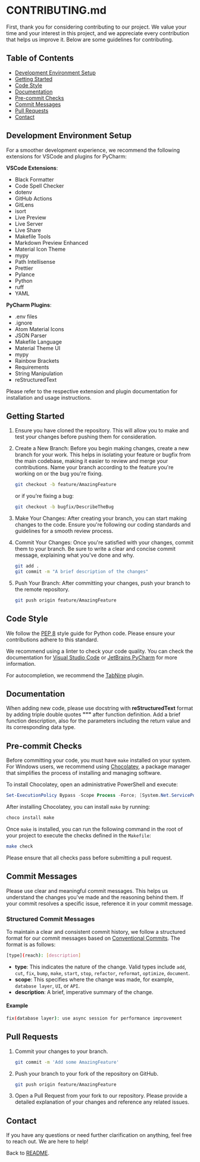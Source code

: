 # CONTRIBUTING.md

First, thank you for considering contributing to our project. We value your time and your interest in this project, and we appreciate every contribution that helps us improve it. Below are some guidelines for contributing.

## Table of Contents

- [Development Environment Setup](#development-environment-setup)
- [Getting Started](#getting-started)
- [Code Style](#code-style)
- [Documentation](#documentation)
- [Pre-commit Checks](#pre-commit-checks)
- [Commit Messages](#commit-messages)
- [Pull Requests](#pull-requests)
- [Contact](#contact)

## Development Environment Setup

For a smoother development experience, we recommend the following extensions for VSCode and plugins for PyCharm:

**VSCode Extensions**:

- Black Formatter
- Code Spell Checker
- dotenv
- GitHub Actions
- GitLens
- isort
- Live Preview
- Live Server
- Live Share
- Makefile Tools
- Markdown Preview Enhanced
- Material Icon Theme
- mypy
- Path Intellisense
- Prettier
- Pylance
- Python
- ruff
- YAML

**PyCharm Plugins**:

- .env files
- .ignore
- Atom Material Icons
- JSON Parser
- Makefile Language
- Material Theme UI
- mypy
- Rainbow Brackets
- Requirements
- String Manipulation
- reStructuredText

Please refer to the respective extension and plugin documentation for installation and usage instructions.

## Getting Started

1. Ensure you have cloned the repository. This will allow you to make and test your changes before pushing them for consideration.
2. Create a New Branch: Before you begin making changes, create a new branch for your work. This helps in isolating your feature or bugfix from the main codebase, making it easier to review and merge your contributions. Name your branch according to the feature you're working on or the bug you're fixing.

   ```bash
   git checkout -b feature/AmazingFeature
   ```

   or if you're fixing a bug:

   ```bash
   git checkout -b bugfix/DescribeTheBug
   ```

3. Make Your Changes: After creating your branch, you can start making changes to the code. Ensure you're following our coding standards and guidelines for a smooth review process.

4. Commit Your Changes: Once you're satisfied with your changes, commit them to your branch. Be sure to write a clear and concise commit message, explaining what you've done and why.

   ```bash
   git add .
   git commit -m "A brief description of the changes"
   ```

5. Push Your Branch: After committing your changes, push your branch to the remote repository.

   ```bash
   git push origin feature/AmazingFeature
   ```

## Code Style

We follow the [PEP 8](https://peps.python.org/pep-0008/) style guide for Python code. Please ensure your contributions adhere to this standard.

We recommend using a linter to check your code quality. You can check the documentation for [Visual Studio Code](https://code.visualstudio.com/docs/python/linting#_linting) or [JetBrains PyCharm](https://www.jetbrains.com/help/pycharm/using-docstrings-to-specify-types.html) for more information.

For autocompletion, we recommend the [TabNine](https://www.tabnine.com/install) plugin.

## Documentation

When adding new code, please use docstring with **reStructuredText** format by adding triple double quotes **"""** after function definition. Add a brief function description, also for the parameters including the return value and its corresponding data type.

## Pre-commit Checks

Before committing your code, you must have `make` installed on your system. For Windows users, we recommend using [Chocolatey](https://chocolatey.org/), a package manager that simplifies the process of installing and managing software.

To install Chocolatey, open an administrative PowerShell and execute:

```powershell
Set-ExecutionPolicy Bypass -Scope Process -Force; [System.Net.ServicePointManager]::SecurityProtocol = [System.Net.ServicePointManager]::SecurityProtocol -bor 3072; iex ((New-Object System.Net.WebClient).DownloadString('https://chocolatey.org/install.ps1'))
```

After installing Chocolatey, you can install `make` by running:

```powershell
choco install make
```

Once `make` is installed, you can run the following command in the root of your project to execute the checks defined in the `Makefile`:

```bash
make check
```

Please ensure that all checks pass before submitting a pull request.

## Commit Messages

Please use clear and meaningful commit messages. This helps us understand the changes you've made and the reasoning behind them. If your commit resolves a specific issue, reference it in your commit message.

### Structured Commit Messages

To maintain a clear and consistent commit history, we follow a structured format for our commit messages based on [Conventional Commits](https://www.conventionalcommits.org/en/v1.0.0/). The format is as follows:

```bash
[type](reach): [description]
```

- **type**: This indicates the nature of the change. Valid types include `add`, `cut`, `fix`, `bump`, `make`, `start`, `stop`, `refactor`, `reformat`, `optimize`, `document`.
- **scope**: This specifies where the change was made, for example, `database layer`, `UI`, or `API`.
- **description**: A brief, imperative summary of the change.

#### Example

```bash
fix(database layer): use async session for performance improvement
```

## Pull Requests

1. Commit your changes to your branch.

   ```bash
   git commit -m 'Add some AmazingFeature'
   ```

2. Push your branch to your fork of the repository on GitHub.

   ```bash
   git push origin feature/AmazingFeature
   ```

3. Open a Pull Request from your fork to our repository. Please provide a detailed explanation of your changes and reference any related issues.

## Contact

If you have any questions or need further clarification on anything, feel free to reach out. We are here to help!

Back to [README](../../Downloads/fastorders-api-master/fastorders-api-master/README.md).
